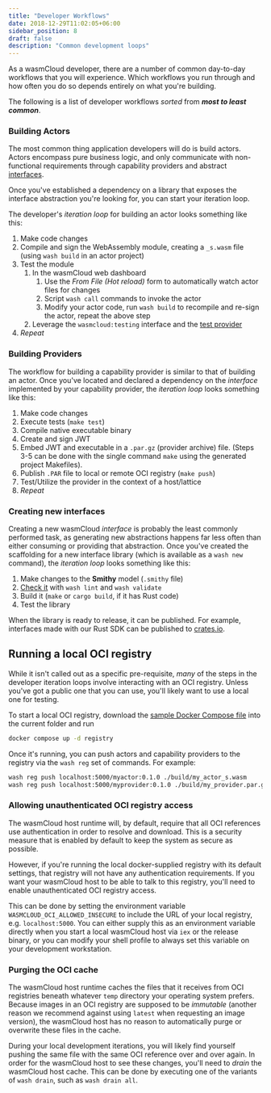 ```yaml
---
title: "Developer Workflows"
date: 2018-12-29T11:02:05+06:00
sidebar_position: 8
draft: false
description: "Common development loops"
---
```


As a wasmCloud developer, there are a number of common day-to-day workflows that you will experience. Which workflows you run through and how often you do so depends entirely on what you're building.

The following is a list of developer workflows _sorted_ from **_most to least common_**.

### Building Actors

The most common thing application developers will do is build actors. Actors encompass pure business logic, and only communicate with non-functional requirements through capability providers and abstract [interfaces](/docs/fundamentals/interface_driven_development).

Once you've established a dependency on a library that exposes the interface abstraction you're looking for, you can start your iteration loop.

The developer's _iteration loop_ for building an actor looks something like this:

1. Make code changes
1. Compile and sign the WebAssembly module, creating a `_s.wasm` file (using `wash build` in an actor project)
1. Test the module
   1. In the wasmCloud web dashboard
      1. Use the _From File (Hot reload)_ form to automatically watch actor files for changes
      1. Script `wash call` commands to invoke the actor
      1. Modify your actor code, run `wash build` to recompile and re-sign the actor, repeat the above step
   1. Leverage the `wasmcloud:testing` interface and the [test provider](https://github.com/wasmCloud/wasmcloud-test)
1. _Repeat_

### Building Providers

The workflow for building a capability provider is similar to that of building an actor. Once you've located and declared a dependency on the _interface_ implemented by your capability provider, the _iteration loop_ looks something like this:

1. Make code changes
1. Execute tests (`make test`)
1. Compile native executable binary
1. Create and sign JWT
1. Embed JWT and executable in a `.par.gz` (provider archive) file. (Steps 3-5 can be done with the single command `make` using the generated project Makefiles).
1. Publish `.PAR` file to local or remote OCI registry (`make push`)
1. Test/Utilize the provider in the context of a host/lattice
1. _Repeat_

### Creating new interfaces

Creating a new wasmCloud _interface_ is probably the least commonly performed task, as generating new abstractions happens far less often than either consuming or providing that abstraction.
Once you've created the scaffolding for a new interface library (which is available as a `wash new` command), the _iteration loop_ looks something like this:

1. Make changes to the **Smithy** model (`.smithy` file)
2. [Check it](/docs/hosts/abis/wasmbus/interfaces/tips/lint-validate/) with `wash lint` and `wash validate`
3. Build it (`make` or `cargo build`, if it has Rust code)
4. Test the library

When the library is ready to release, it can be published. For example, interfaces made with our Rust SDK can be published to [crates.io](https://crates.io).

## Running a local OCI registry

While it isn't called out as a specific pre-requisite, _many_ of the steps in the developer iteration loops involve interacting with an OCI registry. Unless you've got a public one that you can use, you'll likely want to use a local one for testing.

To start a local OCI registry, download the [sample Docker Compose file](https://raw.githubusercontent.com/wasmCloud/examples/main/docker/docker-compose.yml) into the current folder and run

```bash
docker compose up -d registry
```

Once it's running, you can push actors and capability providers to the registry via the `wash reg` set of commands. For example:

```bash
wash reg push localhost:5000/myactor:0.1.0 ./build/my_actor_s.wasm
wash reg push localhost:5000/myprovider:0.1.0 ./build/my_provider.par.gz
```

### Allowing unauthenticated OCI registry access

The wasmCloud host runtime will, by default, require that all OCI references use authentication in order to resolve and download. This is a security measure that is enabled by default to keep the system as secure as possible.

However, if you're running the local docker-supplied registry with its default settings, that registry will not have any authentication requirements. If you want your wasmCloud host to be able to talk to this registry, you'll need to enable unauthenticated OCI registry access.

This can be done by setting the environment variable `WASMCLOUD_OCI_ALLOWED_INSECURE` to include the URL of your local registry, e.g. `localhost:5000`. You can either supply this as an environment variable directly when you start a local wasmCloud host via `iex` or the release binary, or you can modify your shell profile to always set this variable on your development workstation.

### Purging the OCI cache

The wasmCloud host runtime caches the files that it receives from OCI registries beneath whatever `temp` directory your operating system prefers. Because images in an OCI registry are supposed to be _immutable_ (another reason we recommend against using `latest` when requesting an image version), the wasmCloud host has no reason to automatically purge or overwrite these files in the cache.

During your local development iterations, you will likely find yourself pushing the same file with the same OCI reference over and over again. In order for the wasmCloud host to see these changes, you'll need to _drain_ the wasmCloud host cache. This can be done by executing one of the variants of `wash drain`, such as `wash drain all`.
